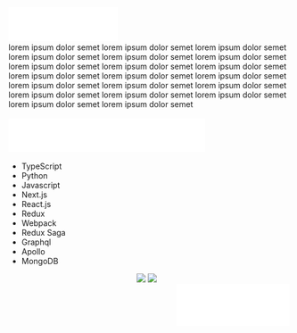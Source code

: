 <div>
	<img alt="About me" title="About me" height="60" fill="rgb(255, 255, 255)" src="./about-me.svg" />
  &#xa0;
  <div>lorem ipsum dolor semet lorem ipsum dolor semet lorem ipsum dolor semet lorem ipsum dolor semet lorem ipsum dolor semet lorem ipsum dolor semet lorem ipsum dolor semet lorem ipsum dolor semet lorem ipsum dolor semet lorem ipsum dolor semet lorem ipsum dolor semet lorem ipsum dolor semet lorem ipsum dolor semet lorem ipsum dolor semet lorem ipsum dolor semet lorem ipsum dolor semet lorem ipsum dolor semet lorem ipsum dolor semet lorem ipsum dolor semet lorem ipsum dolor semet </div>
  &#xa0;
</div>

<img alt="Programming Tech" title="Programming Tech" height="60" fill="rgb(255, 255, 255)" src="./programming-tech.svg" />

<ul>
        <li>TypeScript</li>
        <li>Python</li>
        <li>Javascript</li>
        <li>Next.js</li>
        <li>React.js</li>
        <li>Redux</li>
        <li>Webpack</li>
        <li>Redux Saga</li>
        <li>Graphql</li>
        <li>Apollo</li>
        <li>MongoDB</li>
</ul>

<div align="center">
  <img src="https://github-readme-stats.vercel.app/api/?username=urtheaman&show_icons=true&theme=radical&count_private=true&line_height=24" />
<img src="https://github-readme-stats.vercel.app/api/top-langs/?username=urtheaman&langs_count=10&theme=radical&layout=compact" />
  &#xa0;
</div>

<div align="right">
	<img alt="urtheaman" title="urtheaman" height="75" fill="rgb(255, 255, 255)" src="./signature.svg" />
</div>

<!--<h4 align="center">
	🚧  Urtheaman 🚀 Under construction...  🚧
</h4>-->
